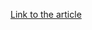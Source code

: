 [Link to the article](https://www.cisa.gov/news-events/alerts/2025/07/03/cisa-releases-four-industrial-control-systems-advisories)
